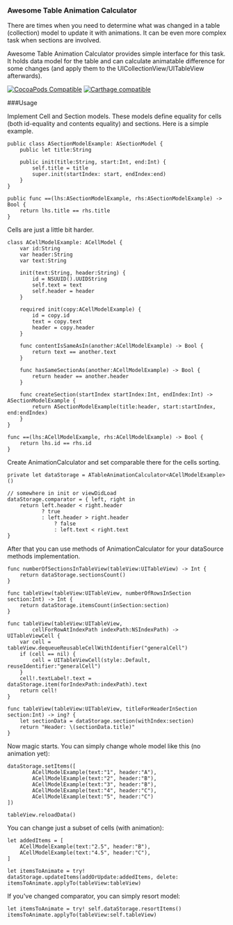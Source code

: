 ### Awesome Table Animation Calculator

There are times when you need to determine what was changed in a table (collection) model to update it with animations. It can be even more complex task when sections are involved. 

Awesome Table Animation Calculator provides simple interface for this task. It holds data model for the table and can calculate animatable difference for some changes (and apply them to the UICollectionView/UITableView afterwards).

[![CocoaPods Compatible](https://img.shields.io/cocoapods/v/AwesomeTableAnimationCalculator.svg)](https://img.shields.io/cocoapods/v/AwesomeTableAnimationCalculator.svg)
[![Carthage compatible](https://img.shields.io/badge/Carthage-compatible-4BC51D.svg?style=flat)](https://github.com/Carthage/Carthage)

###Usage

Implement Cell and Section models. These models define equality for cells (both id-equality and contents equality) and sections. Here is a simple example.

```
public class ASectionModelExample: ASectionModel {
    public let title:String

    public init(title:String, start:Int, end:Int) {
        self.title = title
        super.init(startIndex: start, endIndex:end)
    }
}

public func ==(lhs:ASectionModelExample, rhs:ASectionModelExample) -> Bool {
    return lhs.title == rhs.title
}
```

Cells are just a little bit harder.

```
class ACellModelExample: ACellModel {
    var id:String
    var header:String
    var text:String

    init(text:String, header:String) {
        id = NSUUID().UUIDString
        self.text = text
        self.header = header
    }

    required init(copy:ACellModelExample) {
        id = copy.id
        text = copy.text
        header = copy.header
    }

    func contentIsSameAsIn(another:ACellModelExample) -> Bool {
        return text == another.text
    }

    func hasSameSectionAs(another:ACellModelExample) -> Bool {
        return header == another.header
    }

    func createSection(startIndex startIndex:Int, endIndex:Int) -> ASectionModelExample {
        return ASectionModelExample(title:header, start:startIndex, end:endIndex)
    }
}

func ==(lhs:ACellModelExample, rhs:ACellModelExample) -> Bool {
    return lhs.id == rhs.id
}
```

Create AnimationCalculator and set comparable there for the cells sorting.

```
private let dataStorage = ATableAnimationCalculator<ACellModelExample>()

// somewhere in init or viewDidLoad
dataStorage.comparator = { left, right in
    return left.header < right.header
           ? true
           : left.header > right.header
               ? false
               : left.text < right.text
}
```

After that you can use methods of AnimationCalculator for your dataSource methods implementation.


```
func numberOfSectionsInTableView(tableView:UITableView) -> Int {
    return dataStorage.sectionsCount()
}

func tableView(tableView:UITableView, numberOfRowsInSection section:Int) -> Int {
    return dataStorage.itemsCount(inSection:section)
}

func tableView(tableView:UITableView, 
        cellForRowAtIndexPath indexPath:NSIndexPath) -> UITableViewCell {
    var cell = tableView.dequeueReusableCellWithIdentifier("generalCell")
    if (cell == nil) {
        cell = UITableViewCell(style:.Default, reuseIdentifier:"generalCell")
    }
    cell!.textLabel!.text = dataStorage.item(forIndexPath:indexPath).text
    return cell!
}

func tableView(tableView:UITableView, titleForHeaderInSection section:Int) -> ing? {
    let sectionData = dataStorage.section(withIndex:section)
    return "Header: \(sectionData.title)"
}
```

Now magic starts. You can simply change whole model like this (no animation yet):

```
dataStorage.setItems([
        ACellModelExample(text:"1", header:"A"),
        ACellModelExample(text:"2", header:"B"),
        ACellModelExample(text:"3", header:"B"),
        ACellModelExample(text:"4", header:"C"),
        ACellModelExample(text:"5", header:"C")
])

tableView.reloadData()
```

You can change just a subset of cells (with animation):

```
let addedItems = [
    ACellModelExample(text:"2.5", header:"B"),
    ACellModelExample(text:"4.5", header:"C"),
]

let itemsToAnimate = try! dataStorage.updateItems(addOrUpdate:addedItems, delete:
itemsToAnimate.applyTo(tableView:tableView)
```

If you've changed comparator, you can simply resort model:

```
let itemsToAnimate = try! self.dataStorage.resortItems()
itemsToAnimate.applyTo(tableView:self.tableView)
```